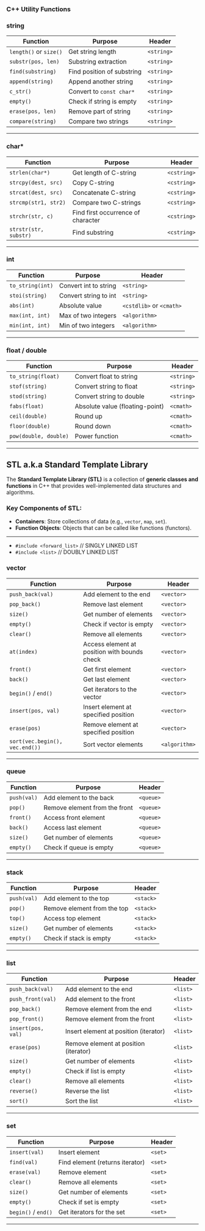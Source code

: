 ### C++ Utility Functions

### **string**

| Function              | Purpose                                 | Header     |
|-----------------------|-----------------------------------------|------------|
| `length()` or `size()`| Get string length                       | `<string>` |
| `substr(pos, len)`    | Substring extraction                    | `<string>` |
| `find(substring)`     | Find position of substring              | `<string>` |
| `append(string)`      | Append another string                   | `<string>` |
| `c_str()`             | Convert to `const char*`                | `<string>` |
| `empty()`             | Check if string is empty                | `<string>` |
| `erase(pos, len)`     | Remove part of string                   | `<string>` |
| `compare(string)`     | Compare two strings                     | `<string>` |

---

### **char***

| Function              | Purpose                                 | Header     |
|-----------------------|-----------------------------------------|------------|
| `strlen(char*)`       | Get length of C-string                  | `<cstring>`|
| `strcpy(dest, src)`   | Copy C-string                           | `<cstring>`|
| `strcat(dest, src)`   | Concatenate C-string                    | `<cstring>`|
| `strcmp(str1, str2)`  | Compare two C-strings                   | `<cstring>`|
| `strchr(str, c)`      | Find first occurrence of character      | `<cstring>`|
| `strstr(str, substr)` | Find substring                         | `<cstring>`|

---

### **int**

| Function         | Purpose                           | Header            |
|------------------|-----------------------------------|-------------------|
| `to_string(int)` | Convert int to string             | `<string>`        |
| `stoi(string)`   | Convert string to int             | `<string>`        |
| `abs(int)`       | Absolute value                    | `<cstdlib>` or `<cmath>` |
| `max(int, int)`  | Max of two integers               | `<algorithm>`     |
| `min(int, int)`  | Min of two integers               | `<algorithm>`     |

---

### **float / double**

| Function           | Purpose                            | Header       |
|--------------------|------------------------------------|--------------|
| `to_string(float)` | Convert float to string            | `<string>`   |
| `stof(string)`     | Convert string to float            | `<string>`   |
| `stod(string)`     | Convert string to double           | `<string>`   |
| `fabs(float)`      | Absolute value (floating-point)    | `<cmath>`    |
| `ceil(double)`     | Round up                          | `<cmath>`    |
| `floor(double)`    | Round down                        | `<cmath>`    |
| `pow(double, double)` | Power function               | `<cmath>`    |

---


## STL a.k.a Standard Template Library

The **Standard Template Library (STL)** is a collection of **generic classes and functions** in C++ that provides well-implemented data structures and algorithms. 

### Key Components of STL:
- **Containers**: Store collections of data (e.g., `vector`, `map`, `set`).
- **Function Objects**: Objects that can be called like functions (functors).
---

- ```#include <forward_list>``` // SINGLY LINKED LIST
- ```#include <list>``` // DOUBLY LINKED LIST

### **vector**

| Function                        | Purpose                                      | Header       |
|---------------------------------|----------------------------------------------|--------------|
| `push_back(val)`                | Add element to the end                       | `<vector>`   |
| `pop_back()`                    | Remove last element                          | `<vector>`   |
| `size()`                        | Get number of elements                       | `<vector>`   |
| `empty()`                       | Check if vector is empty                     | `<vector>`   |
| `clear()`                       | Remove all elements                          | `<vector>`   |
| `at(index)`                     | Access element at position with bounds check | `<vector>`   |
| `front()`                       | Get first element                            | `<vector>`   |
| `back()`                        | Get last element                             | `<vector>`   |
| `begin()` / `end()`             | Get iterators to the vector                  | `<vector>`   |
| `insert(pos, val)`              | Insert element at specified position         | `<vector>`   |
| `erase(pos)`                    | Remove element at specified position         | `<vector>`   |
| `sort(vec.begin(), vec.end())`  | Sort vector elements                         | `<algorithm>`|

---
### **queue**

| Function                      | Purpose                                        | Header     |
|-------------------------------|------------------------------------------------|------------|
| `push(val)`                   | Add element to the back                        | `<queue>`  |
| `pop()`                       | Remove element from the front                  | `<queue>`  |
| `front()`                     | Access front element                           | `<queue>`  |
| `back()`                      | Access last element                            | `<queue>`  |
| `size()`                      | Get number of elements                         | `<queue>`  |
| `empty()`                     | Check if queue is empty                        | `<queue>`  |

---

### **stack**

| Function                      | Purpose                                        | Header     |
|-------------------------------|------------------------------------------------|------------|
| `push(val)`                   | Add element to the top                         | `<stack>`  |
| `pop()`                       | Remove element from the top                    | `<stack>`  |
| `top()`                       | Access top element                             | `<stack>`  |
| `size()`                      | Get number of elements                         | `<stack>`  |
| `empty()`                     | Check if stack is empty                        | `<stack>`  |

---

### **list**

| Function                      | Purpose                                        | Header     |
|-------------------------------|------------------------------------------------|------------|
| `push_back(val)`              | Add element to the end                         | `<list>`   |
| `push_front(val)`             | Add element to the front                       | `<list>`   |
| `pop_back()`                  | Remove element from the end                    | `<list>`   |
| `pop_front()`                 | Remove element from the front                  | `<list>`   |
| `insert(pos, val)`            | Insert element at position (iterator)          | `<list>`   |
| `erase(pos)`                  | Remove element at position (iterator)          | `<list>`   |
| `size()`                      | Get number of elements                         | `<list>`   |
| `empty()`                     | Check if list is empty                         | `<list>`   |
| `clear()`                     | Remove all elements                            | `<list>`   |
| `reverse()`                   | Reverse the list                               | `<list>`   |
| `sort()`                      | Sort the list                                  | `<list>`   |

---

### **set**

| Function                      | Purpose                                        | Header     |
|-------------------------------|------------------------------------------------|------------|
| `insert(val)`                 | Insert element                                 | `<set>`    |
| `find(val)`                   | Find element (returns iterator)                | `<set>`    |
| `erase(val)`                  | Remove element                                 | `<set>`    |
| `clear()`                     | Remove all elements                            | `<set>`    |
| `size()`                      | Get number of elements                         | `<set>`    |
| `empty()`                     | Check if set is empty                          | `<set>`    |
| `begin()` / `end()`           | Get iterators for the set                      | `<set>`    |

---